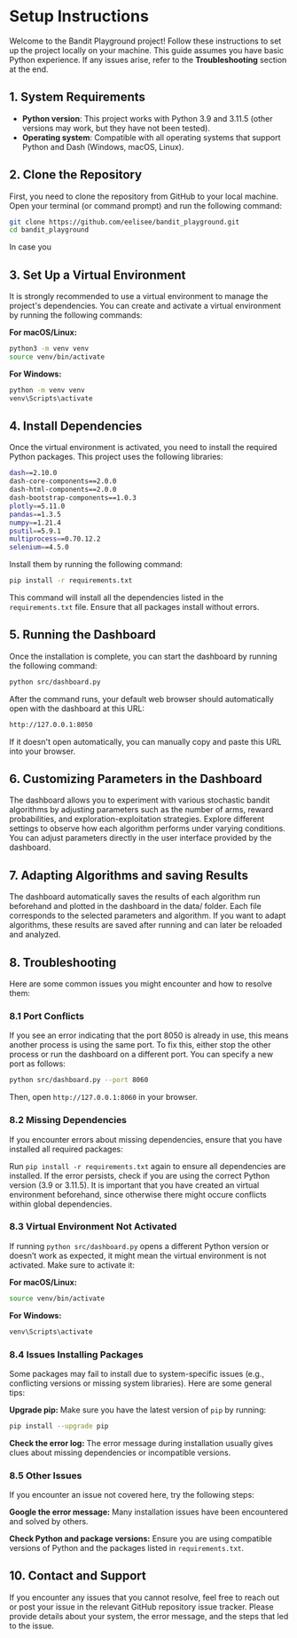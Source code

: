 # Setup Instructions

Welcome to the Bandit Playground project! Follow these instructions to set up the project locally on your machine. This guide assumes you have basic Python experience. If any issues arise, refer to the **Troubleshooting** section at the end.

## 1. System Requirements

- **Python version**: This project works with Python 3.9 and 3.11.5 (other versions may work, but they have not been tested).
- **Operating system**: Compatible with all operating systems that support Python and Dash (Windows, macOS, Linux).

## 2. Clone the Repository

First, you need to clone the repository from GitHub to your local machine. Open your terminal (or command prompt) and run the following command:

```bash
git clone https://github.com/eelisee/bandit_playground.git
cd bandit_playground
```

In case you

## 3. Set Up a Virtual Environment

It is strongly recommended to use a virtual environment to manage the project's dependencies. You can create and activate a virtual environment by running the following commands:

__For macOS/Linux:__

```bash
python3 -m venv venv
source venv/bin/activate
```

__For Windows:__
```bash
python -m venv venv
venv\Scripts\activate
```

## 4. Install Dependencies

Once the virtual environment is activated, you need to install the required Python packages. This project uses the following libraries:

```bash
dash==2.10.0
dash-core-components==2.0.0
dash-html-components==2.0.0
dash-bootstrap-components==1.0.3
plotly==5.11.0
pandas==1.3.5
numpy==1.21.4
psutil==5.9.1
multiprocess==0.70.12.2
selenium==4.5.0
```

Install them by running the following command:

```bash
pip install -r requirements.txt
```

This command will install all the dependencies listed in the ```requirements.txt``` file. Ensure that all packages install without errors.

## 5. Running the Dashboard

Once the installation is complete, you can start the dashboard by running the following command:

```bash
python src/dashboard.py
```

After the command runs, your default web browser should automatically open with the dashboard at this URL:

```bash
http://127.0.0.1:8050
```

If it doesn't open automatically, you can manually copy and paste this URL into your browser.

## 6. Customizing Parameters in the Dashboard

The dashboard allows you to experiment with various stochastic bandit algorithms by adjusting parameters such as the number of arms, reward probabilities, and exploration-exploitation strategies. Explore different settings to observe how each algorithm performs under varying conditions. You can adjust parameters directly in the user interface provided by the dashboard.

## 7. Adapting Algorithms and saving Results

The dashboard automatically saves the results of each algorithm run beforehand and plotted in the dashboard in the data/ folder. Each file corresponds to the selected parameters and algorithm. If you want to adapt algorithms, these results are saved after running and can later be reloaded and analyzed.

## 8. Troubleshooting

Here are some common issues you might encounter and how to resolve them:

### 8.1 Port Conflicts
If you see an error indicating that the port 8050 is already in use, this means another process is using the same port. To fix this, either stop the other process or run the dashboard on a different port. You can specify a new port as follows:

```bash
python src/dashboard.py --port 8060
```

Then, open ```http://127.0.0.1:8060``` in your browser.

### 8.2 Missing Dependencies
If you encounter errors about missing dependencies, ensure that you have installed all required packages:

Run ```pip install -r requirements.txt``` again to ensure all dependencies are installed.
If the error persists, check if you are using the correct Python version (3.9 or 3.11.5). It is important that you have created an virtual environment beforehand, since otherwise there might occure conflicts within global dependencies.

### 8.3 Virtual Environment Not Activated
If running ```python src/dashboard.py``` opens a different Python version or doesn’t work as expected, it might mean the virtual environment is not activated. Make sure to activate it:

__For macOS/Linux:__

```bash
source venv/bin/activate
```

__For Windows:__
```bash
venv\Scripts\activate
```
### 8.4 Issues Installing Packages
Some packages may fail to install due to system-specific issues (e.g., conflicting versions or missing system libraries). Here are some general tips:

**Upgrade pip:** Make sure you have the latest version of ```pip``` by running:

```bash
pip install --upgrade pip
```

**Check the error log:** The error message during installation usually gives clues about missing dependencies or incompatible versions.

### 8.5 Other Issues
If you encounter an issue not covered here, try the following steps:

**Google the error message:** Many installation issues have been encountered and solved by others.

**Check Python and package versions:** Ensure you are using compatible versions of Python and the packages listed in ```requirements.txt```.

## 10. Contact and Support

If you encounter any issues that you cannot resolve, feel free to reach out or post your issue in the relevant GitHub repository issue tracker. Please provide details about your system, the error message, and the steps that led to the issue.